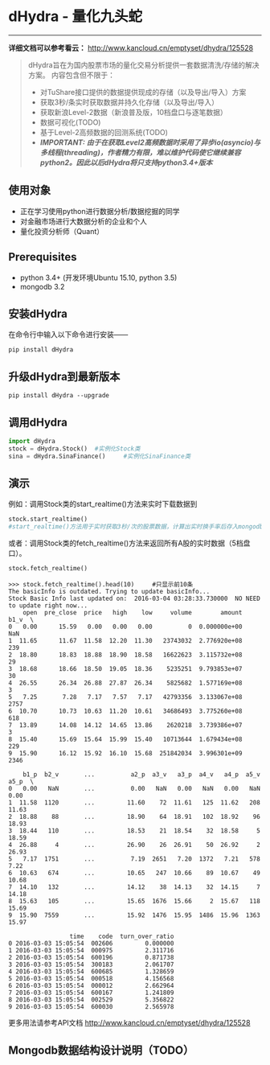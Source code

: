 # dHydra - 量化九头蛇

---
**详细文档可以参考看云：**
http://www.kancloud.cn/emptyset/dhydra/125528

> 
> dHydra旨在为国内股票市场的量化交易分析提供一套数据清洗/存储的解决方案。
> 内容包含但不限于：
> - 对TuShare接口提供的数据提供现成的存储（以及导出/导入）方案
> - 获取3秒/条实时获取数据并持久化存储（以及导出/导入）
> - 获取新浪Level-2数据（新浪普及版，10档盘口与逐笔数据）
> - 数据可视化(TODO)
> - 基于Level-2高频数据的回测系统(TODO)
> - ***IMPORTANT: 由于在获取Level2高频数据时采用了异步io(asyncio)与多线程(threading)，作者精力有限，难以维护代码使它继续兼容python2。因此以后dHydra将只支持python3.4+版本***

## 使用对象
- 正在学习使用python进行数据分析/数据挖掘的同学
- 对金融市场进行大数据分析的企业和个人
- 量化投资分析师（Quant）

## Prerequisites

 - python 3.4+ (开发环境Ubuntu 15.10, python 3.5)
 - mongodb 3.2

## 安装dHydra
在命令行中输入以下命令进行安装——
```
pip install dHydra
```
## 升级dHydra到最新版本
```
pip install dHydra --upgrade
```
## 调用dHydra
```python
import dHydra
stock = dHydra.Stock()  #实例化Stock类
sina = dHydra.SinaFinance()		#实例化SinaFinance类
```
## 演示
例如：调用Stock类的start_realtime()方法来实时下载数据到
```python
stock.start_realtime()  
#start_realtime()方法用于实时获取3秒/次的股票数据，计算出实时换手率后存入mongodb
```
或者：调用Stock类的fetch_realtime()方法来返回所有A股的实时数据（5档盘口）。
```python
stock.fetch_realtime()
```

```
>>> stock.fetch_realtime().head(10)		#只显示前10条
The basicInfo is outdated. Trying to update basicInfo...
Stock Basic Info last updated on:  2016-03-04 03:28:33.730000  NO NEED to update right now...
    open  pre_close  price   high    low     volume        amount  b1_v  \
0   0.00      15.59   0.00   0.00   0.00          0  0.000000e+00   NaN   
1  11.65      11.67  11.58  12.20  11.30   23743032  2.776920e+08   239   
2  18.80      18.83  18.88  18.90  18.58   16622623  3.115732e+08    29   
3  18.68      18.66  18.50  19.05  18.36    5235251  9.793853e+07    30   
4  26.55      26.34  26.88  27.87  26.34    5825682  1.577169e+08     3   
5   7.25       7.28   7.17   7.57   7.17   42793356  3.133067e+08  2757   
6  10.70      10.73  10.63  11.20  10.61   34686493  3.775260e+08   618   
7  13.89      14.08  14.12  14.65  13.86    2620218  3.739386e+07     3   
8  15.40      15.69  15.64  15.99  15.40   10713644  1.679434e+08   229   
9  15.90      16.12  15.92  16.10  15.68  251842034  3.996301e+09  2346   

    b1_p  b2_v       ...          a2_p  a3_v   a3_p  a4_v   a4_p  a5_v   a5_p  \
0   0.00   NaN       ...          0.00   NaN   0.00   NaN   0.00   NaN   0.00   
1  11.58  1120       ...         11.60    72  11.61   125  11.62   208  11.63   
2  18.88    88       ...         18.90    64  18.91   102  18.92    96  18.93   
3  18.44   110       ...         18.53    21  18.54    32  18.58     5  18.59   
4  26.88     4       ...         26.90    26  26.91    50  26.92     2  26.93   
5   7.17  1751       ...          7.19  2651   7.20  1372   7.21   578   7.22   
6  10.63   674       ...         10.65   247  10.66    89  10.67    49  10.68   
7  14.10   132       ...         14.12    38  14.13    32  14.15     7  14.18   
8  15.63   105       ...         15.65  1676  15.66     2  15.67   118  15.69   
9  15.90  7559       ...         15.92  1476  15.95  1486  15.96  1363  15.97   

                 time    code  turn_over_ratio  
0 2016-03-03 15:05:54  002606         0.000000  
1 2016-03-03 15:05:54  000975         2.311716  
2 2016-03-03 15:05:54  600196         0.871738  
3 2016-03-03 15:05:54  300183         2.061707  
4 2016-03-03 15:05:54  600685         1.328659  
5 2016-03-03 15:05:54  000518         4.156568  
6 2016-03-03 15:05:54  000012         2.662964  
7 2016-03-03 15:05:54  600167         1.241809  
8 2016-03-03 15:05:54  002529         5.356822  
9 2016-03-03 15:05:54  600030         2.565978
```
更多用法请参考API文档
http://www.kancloud.cn/emptyset/dhydra/125528

## Mongodb数据结构设计说明（TODO）

  [1]: https://github.com/Emptyset110/dHydra.git
